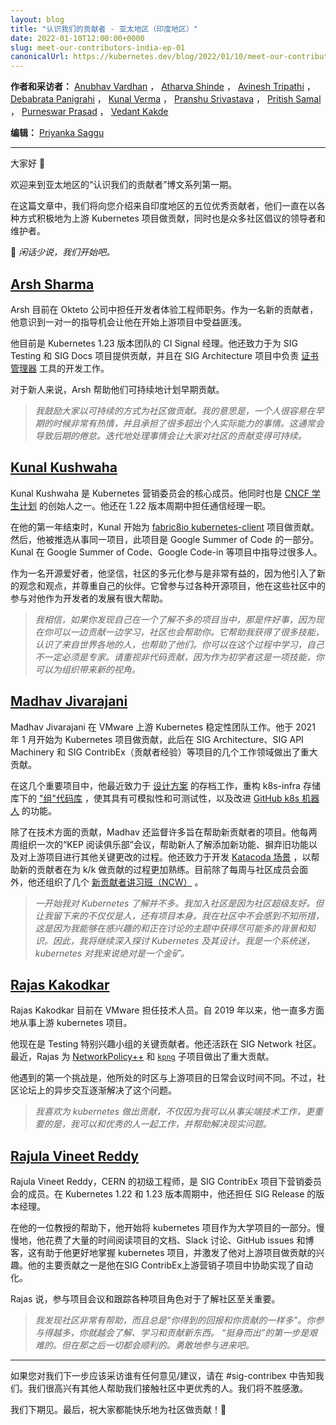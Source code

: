 ```yaml
---
layout: blog
title: "认识我们的贡献者 - 亚太地区（印度地区）"
date: 2022-01-10T12:00:00+0000
slug: meet-our-contributors-india-ep-01
canonicalUrl: https://kubernetes.dev/blog/2022/01/10/meet-our-contributors-india-ep-01/
---
```

<!--
layout: blog
title: "Meet Our Contributors - APAC (India region)"
date: 2022-01-10T12:00:00+0000
slug: meet-our-contributors-india-ep-01
canonicalUrl: https://kubernetes.dev/blog/2022/01/10/meet-our-contributors-india-ep-01/
-->

<!--
**Authors & Interviewers:** [Anubhav Vardhan](https://github.com/anubha-v-ardhan), [Atharva Shinde](https://github.com/Atharva-Shinde), [Avinesh Tripathi](https://github.com/AvineshTripathi), [Debabrata Panigrahi](https://github.com/Debanitrkl), [Kunal Verma](https://github.com/verma-kunal), [Pranshu Srivastava](https://github.com/PranshuSrivastava), [Pritish Samal](https://github.com/CIPHERTron), [Purneswar Prasad](https://github.com/PurneswarPrasad), [Vedant Kakde](https://github.com/vedant-kakde)
-->
**作者和采访者：** [Anubhav Vardhan](https://github.com/anubha-v-ardhan) ， [Atharva Shinde](https://github.com/Atharva-Shinde) ， [Avinesh Tripathi](https://github.com/AvineshTripathi) ， [Debabrata Panigrahi](https://github.com/Debanitrkl) ， [Kunal Verma](https://github.com/verma-kunal) ， [Pranshu Srivastava](https://github.com/PranshuSrivastava) ， [Pritish Samal](https://github.com/CIPHERTron) ， [Purneswar Prasad](https://github.com/PurneswarPrasad) ， [Vedant Kakde](https://github.com/vedant-kakde)

<!--
**Editor:** [Priyanka Saggu](https://psaggu.com)
-->
**编辑：** [Priyanka Saggu](https://psaggu.com) 

---

<!--
Good day, everyone 👋
-->
大家好 👋

<!--
Welcome to the first episode of the APAC edition of the "Meet Our Contributors" blog post series.
-->
欢迎来到亚太地区的“认识我们的贡献者”博文系列第一期。


<!--
In this post, we'll introduce you to five amazing folks from the India region who have been actively contributing to the upstream Kubernetes projects in a variety of ways, as well as being the leaders or maintainers of numerous community initiatives.
-->
在这篇文章中，我们将向您介绍来自印度地区的五位优秀贡献者，他们一直在以各种方式积极地为上游 Kubernetes 项目做贡献，同时也是众多社区倡议的领导者和维护者。

<!--
💫 *Let's get started, so without further ado…* 
-->
💫 *闲话少说，我们开始吧。*


## [Arsh Sharma](https://github.com/RinkiyaKeDad)

<!--
Arsh is currently employed with Okteto as a Developer Experience engineer. As a new contributor, he realised that 1:1 mentorship opportunities were quite beneficial in getting him started with the upstream project.
-->
Arsh 目前在 Okteto 公司中担任开发者体验工程师职务。作为一名新的贡献者，他意识到一对一的指导机会让他在开始上游项目中受益匪浅。

<!--
He is presently a CI Signal shadow on the Kubernetes 1.23 release team. He is also contributing to the SIG Testing and SIG Docs projects, as well as to the [cert-manager](https://github.com/cert-manager/infrastructure) tools development work that is being done under the aegis of SIG Architecture.
-->
他目前是 Kubernetes 1.23 版本团队的 CI Signal 经理。他还致力于为 SIG Testing 和 SIG Docs 项目提供贡献，并且在 SIG Architecture 项目中负责 [证书管理器](https://github.com/cert-manager/infrastructure) 工具的开发工作。

<!--
To the newcomers, Arsh helps plan their early contributions sustainably.
-->
对于新人来说，Arsh 帮助他们可持续地计划早期贡献。

<!--
> _I would encourage folks to contribute in a way that's sustainable. What I mean by that
> is that it's easy to be very enthusiastic early on and take up more stuff than one can
> actually handle. This can often lead to burnout in later stages. It's much more sustainable
> to work on things iteratively._
-->
> _我鼓励大家以可持续的方式为社区做贡献。我的意思是，一个人很容易在早期的时候非常有热情，并且承担了很多超出个人实际能力的事情。这通常会导致后期的倦怠。迭代地处理事情会让大家对社区的贡献变得可持续。_

## [Kunal Kushwaha](https://github.com/kunal-kushwaha)

<!--
Kunal Kushwaha is a core member of the Kubernetes marketing council. He is also a CNCF ambassador and one of the founders of the [CNCF Students Program](https://community.cncf.io/cloud-native-students/).. He also served as a Communications role shadow during the 1.22 release cycle.
-->
Kunal Kushwaha 是 Kubernetes 营销委员会的核心成员。他同时也是 [CNCF 学生计划](https://community.cncf.io/cloud-native-students/) 的创始人之一。他还在 1.22 版本周期中担任通信经理一职。

<!--
At the end of his first year, Kunal began contributing to the [fabric8io kubernetes-client](https://github.com/fabric8io/kubernetes-client) project. He was then selected to work on the same project as part of Google Summer of Code. Kunal mentored people on the same project, first through Google Summer of Code then through Google Code-in. 
-->
在他的第一年结束时，Kunal 开始为 [fabric8io kubernetes-client](https://github.com/fabric8io/kubernetes-client) 项目做贡献。然后，他被推选从事同一项目，此项目是 Google Summer of Code 的一部分。Kunal 在 Google Summer of Code、Google Code-in 等项目中指导过很多人。

<!--
As an open-source enthusiast, he believes that diverse participation in the community is beneficial since it introduces new perspectives and opinions and respect for one's peers. He has worked on various open-source projects, and his participation in communities has considerably assisted his development as a developer.
-->
作为一名开源爱好者，他坚信，社区的多元化参与是非常有益的，因为他引入了新的观念和观点，并尊重自己的伙伴。它曾参与过各种开源项目，他在这些社区中的参与对他作为开发者的发展有很大帮助。


<!--
> _I believe if you find yourself in a place where you do not know much about the
> project, that's a good thing because now you can learn while contributing and the
> community is there to help you. It has helped me a lot in gaining skills, meeting
> people from around the world and also helping them. You can learn on the go,
> you don't have to be an expert. Make sure to also check out no code contributions
> because being a beginner is a skill and you can bring new perspectives to the
> organisation._
-->
> _我相信，如果你发现自己在一个了解不多的项目当中，那是件好事，因为现在你可以一边贡献一边学习，社区也会帮助你。它帮助我获得了很多技能，认识了来自世界各地的人，也帮助了他们。你可以在这个过程中学习，自己不一定必须是专家。请重视非代码贡献，因为作为初学者这是一项技能，你可以为组织带来新的视角。_

## [Madhav Jivarajani](https://github.com/MadhavJivrajani)


<!--
Madhav Jivarajani works on the VMware Upstream Kubernetes stability team. He began contributing to the Kubernetes project in January 2021 and has since made significant contributions to several areas of work under SIG Architecture, SIG API Machinery, and SIG ContribEx (contributor experience).
-->
Madhav Jivarajani 在 VMware 上游 Kubernetes 稳定性团队工作。他于 2021 年 1 月开始为 Kubernetes 项目做贡献，此后在 SIG Architecture、SIG API Machinery 和 SIG ContribEx（贡献者经验）等项目的几个工作领域做出了重大贡献。

<!--
Among several significant contributions are his recent efforts toward the Archival of [design proposals](https://github.com/kubernetes/community/issues/6055), refactoring the ["groups" codebase](https://github.com/kubernetes/k8s.io/pull/2713) under k8s-infra repository to make it mockable and testable, and improving the functionality of the [GitHub k8s bot](https://github.com/kubernetes/test-infra/issues/23129).
-->
在这几个重要项目中，他最近致力于 [设计方案](https://github.com/kubernetes/community/issues/6055) 的存档工作，重构 k8s-infra 存储库下的 ["组"代码库](https://github.com/kubernetes/k8s.io/pull/2713) ，使其具有可模拟性和可测试性，以及改进 [GitHub k8s 机器人](https://github.com/kubernetes/test-infra/issues/23129) 的功能。

<!--
In addition to his technical efforts, Madhav oversees many projects aimed at assisting new contributors. He organises bi-weekly "KEP reading club" sessions to help newcomers understand the process of adding new features, deprecating old ones, and making other key changes to the upstream project. He has also worked on developing [Katacoda scenarios](https://github.com/kubernetes-sigs/contributor-katacoda) to assist new contributors to become acquainted with the process of contributing to k/k. In addition to his current efforts to meet with community members every week, he has organised several [new contributors workshops (NCW)](https://www.youtube.com/watch?v=FgsXbHBRYIc).
-->
除了在技术方面的贡献，Madhav 还监督许多旨在帮助新贡献者的项目。他每两周组织一次的“KEP 阅读俱乐部”会议，帮助新人了解添加新功能、摒弃旧功能以及对上游项目进行其他关键更改的过程。他还致力于开发 [Katacoda 场景](https://github.com/kubernetes-sigs/contributor-katacoda) ，以帮助新的贡献者在为 k/k 做贡献的过程更加熟练。目前除了每周与社区成员会面外，他还组织了几个 [新贡献者讲习班（NCW）](https://www.youtube.com/watch?v=FgsXbHBRYIc) 。

<!--
> _I initially did not know much about Kubernetes. I joined because the community was
> super friendly. But what made me stay was not just the people, but the project itself.
> My solution to not feeling overwhelmed in the community was to gain as much context
> and knowledge into the topics that I was interested in and were being discussed. And
> as a result I continued to dig deeper into Kubernetes and the design of it.
> I am a systems nut & thus Kubernetes was an absolute goldmine for me._
-->
> _一开始我对 Kubernetes 了解并不多。我加入社区是因为社区超级友好。但让我留下来的不仅仅是人，还有项目本身。我在社区中不会感到不知所措，这是因为我能够在感兴趣的和正在讨论的主题中获得尽可能多的背景和知识。因此，我将继续深入探讨 Kubernetes 及其设计。我是一个系统迷，kubernetes 对我来说绝对是一个金矿。_


## [Rajas Kakodkar](https://github.com/rajaskakodkar)

<!--
Rajas Kakodkar currently works at VMware as a Member of Technical Staff. He has been engaged in many aspects of the upstream Kubernetes project since 2019.
-->
Rajas Kakodkar 目前在 VMware 担任技术人员。自 2019 年以来，他一直多方面地从事上游 kubernetes 项目。

<!--
He is now a key contributor to the Testing special interest group. He is also active in the SIG Network community. Lately, Rajas has contributed significantly to the [NetworkPolicy++](https://docs.google.com/document/d/1AtWQy2fNa4qXRag9cCp5_HsefD7bxKe3ea2RPn8jnSs/) and [`kpng`](https://github.com/kubernetes-sigs/kpng) sub-projects.
-->
他现在是 Testing 特别兴趣小组的关键贡献者。他还活跃在 SIG Network 社区。最近，Rajas 为 [NetworkPolicy++](https://docs.google.com/document/d/1AtWQy2fNa4qXRag9cCp5_HsefD7bxKe3ea2RPn8jnSs/) 和 [`kpng`](https://github.com/kubernetes-sigs/kpng) 子项目做出了重大贡献。

<!--
One of the first challenges he ran across was that he was in a different time zone than the upstream project's regular meeting hours. However, async interactions on community forums progressively corrected that problem.
-->
他遇到的第一个挑战是，他所处的时区与上游项目的日常会议时间不同。不过，社区论坛上的异步交互逐渐解决了这个问题。

<!--
> _I enjoy contributing to Kubernetes not just because I get to work on
> cutting edge tech but more importantly because I get to work with
> awesome people and help in solving real world problems._
-->
> _我喜欢为 kubernetes 做出贡献，不仅因为我可以从事尖端技术工作，更重要的是，我可以和优秀的人一起工作，并帮助解决现实问题。_

## [Rajula Vineet Reddy](https://github.com/rajula96reddy)

<!--
Rajula Vineet Reddy, a Junior Engineer at CERN, is a member of the Marketing Council team under SIG ContribEx . He also served as a release shadow for SIG Release during the 1.22 and 1.23 Kubernetes release cycles.
-->
Rajula Vineet Reddy，CERN 的初级工程师，是 SIG ContribEx 项目下营销委员会的成员。在 Kubernetes 1.22 和 1.23 版本周期中，他还担任 SIG Release 的版本经理。

<!--
He started looking at the Kubernetes project as part of a university project with the help of one of his professors. Over time, he spent a significant amount of time reading the project's documentation, Slack discussions, GitHub issues, and blogs, which helped him better grasp the Kubernetes project and piqued his interest in contributing upstream. One of his key contributions was his assistance with automation in the SIG ContribEx Upstream Marketing subproject.
-->
在他的一位教授的帮助下，他开始将 kubernetes 项目作为大学项目的一部分。慢慢地，他花费了大量的时间阅读项目的文档、Slack 讨论、GitHub issues 和博客，这有助于他更好地掌握 kubernetes 项目，并激发了他对上游项目做贡献的兴趣。他的主要贡献之一是他在SIG ContribEx上游营销子项目中协助实现了自动化。

<!--
According to Rajula, attending project meetings and shadowing various project roles are vital for learning about the community.
-->
Rajas 说，参与项目会议和跟踪各种项目角色对于了解社区至关重要。

<!--
> _I find the community very helpful and it's always_
> “you get back as much as you contribute”.
> _The more involved you are, the more you will understand, get to learn and
> contribute new things._
> 
> _The first step to_ “come forward and start” _is hard. But it's all gonna be
> smooth after that. Just take that jump._
-->
> _我发现社区非常有帮助，而且总是“你得到的回报和你贡献的一样多”。你参与得越多，你就越会了解、学习和贡献新东西。_
> _“挺身而出”的第一步是艰难的。但在那之后一切都会顺利的。勇敢地参与进来吧。_
---

<!--
If you have any recommendations/suggestions for who we should interview next, please let us know in #sig-contribex. We're thrilled to have other folks assisting us in reaching out to even more wonderful individuals of the community. Your suggestions would be much appreciated.
-->
如果您对我们下一步应该采访谁有任何意见/建议，请在 #sig-contribex 中告知我们。我们很高兴有其他人帮助我们接触社区中更优秀的人。我们将不胜感激。


<!--
We'll see you all in the next one. Everyone, till then, have a happy contributing! 👋
-->
我们下期见。最后，祝大家都能快乐地为社区做贡献！👋

